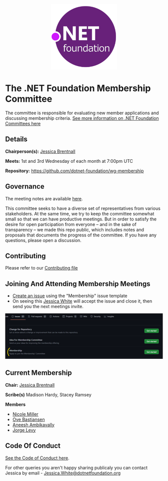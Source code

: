 <p align="center">
  <img src="./img/dotnetfdn.png" />
</p>

# The .NET Foundation Membership Committee

The committee is responsible for evaluating new member applications and discussing membership criteria. [See more information on .NET Foundation Committees here](https://dotnetfoundation.org/community/committees)

## Details

**Chairperson(s):** [Jessica Brentnall](https://github.com/wordshaker)

**Meets:** 1st and 3rd Wednesday of each month at 7:00pm UTC

**Repository:** https://github.com/dotnet-foundation/wg-membership

## Governance

The meeting notes are available [here](meetings).

This committee seeks to have a diverse set of representatives from various stakeholders. At the same time, we try to keep the committee somewhat small so that we can have productive meetings. But in order to satisfy the desire for open participation from everyone – and in the sake of transparency – we made this repo public, which includes notes and proposals that documents the progress of the committee. If you have any questions, please open a discussion.

## Contributing

Please refer to our [Contributing file](./.github/CONTRIBUTING.md)

## Joining And Attending Membership Meetings

- [Create an issue](https://github.com/dotnet-foundation/wg-membership/issues/new/choose) using the "Membership" issue template
- On seeing this [Jessica White](https://github.com/wordshaker) will accept the issue and close it, then send you the next meetings invite.

<p align="center">
  <img src="./img/membership-request.png" />
</p>


## Current Membership

**Chair:**  [Jessica Brentnall](https://github.com/wordshaker)

**Scribe(s)** Madison Hardy, Stacey Ramsey 

**Members**
- [Nicole Miller](https://github.com/nicolebuhakmeh)
- [Ove Bastiansen](https://github.com/ovebastiansen)
- [Aneesh Ambikavally](https://github.com/codehippie1)
- [Jorge Levy](https://github.com/jorgelevy)

## Code Of Conduct

[See the Code of Conduct here](CODE_OF_CONDUCT.md). 

For other queries you aren't happy sharing publicaly you can contact Jessica by email - [Jessica.White@dotnetfoundation.org](mailto:Jessica.White@dotnetfoundation.org)
